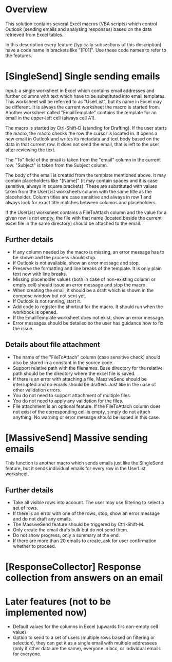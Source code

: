 # Overview

This solution contains several Excel macros (VBA scripts) which control Outlook (sending emails and analysing responses) based on the data retrieved from Excel tables.

In this description every feature (typically subsections of this description) have a code name in brackets like "[F01]". Use these code names to refer to the features.

# [SingleSend] Single sending emails

Input: a single worksheet in Excel which contains email addresses and further columns with text which have to be substituted into email templates. This worksheet will be referred to as "UserList", but its name in Excel may be different. It is always the current worksheet the macro is started from. Another worksheet called "EmailTemplate" contains the template for an email in the upper-left cell (always cell A1).

The macro is started by Ctrl-Shift-D (standing for Drafting). If the user starts the macro, the macro checks the row the cursor is located in. It opens a new email in Outlook and writes its metadata and text body based on the data in that current row. It does not send the email, that is left to the user after reviewing the text.

The "To" field of the email is taken from the "email" column in the current row. "Subject" is taken from the Subject column. 

The body of the email is created from the template mentioned above. It may contain placeholders like "[Name]" (it may contain spaces and it is case sensitive, always in square brackets). These are substituted with values taken from the UserList worksheets column with the same title as the placeholder. Column titles are case sensitive and always in row 1 and always look for exact title matches between columns and placeholders.

If the UserList worksheet contains a FileToAttach column and the value for a given row is not empty, the file with that name (located beside the current excel file in the same directory) should be attached to the email. 

## Further details

- If any column needed by the macro is missing, an error message has to be shown and the process should stop.
- If Outlook is not available, show an error message and stop.
- Preserve the formatting and line breaks of the template. It is only plain text now with line breaks.
- Missing placeholder values (both in case of non-existing column or empty cell) should issue an error message and stop the macro.
- When creating the email, it should be a draft which is shown in the compose window but not sent yet.
- If Outlook is not running, start it.
- Add code to register the shortcut for the macro. It should run when the workbook is opened.
- If the EmailTemplate worksheet does not exist, show an error message.
- Error messages should be detailed so the user has guidance how to fix the issue.

## Details about file attachment

- The name of the "FileToAttach" column (case sensitive check) should also be stored in a constant in the source code.
- Support relative path with the filenames. Base directory for the relative path should be the directory where the excel file is saved.
- If there is an error with attaching a file, MassiveSend should be interrupted and no emails should be drafted. Just like in the case of other validation errors.
- You do not need to support attachment of multiple files.
- You do not need to apply any validation for the files.
- File attachment is an optional feature. If the FileToAttach column does not exist of the corresponding cell is empty, simply do not attach anything. No warning or error message should be issued in this case.


# [MassiveSend] Massive sending emails

This function is another macro which sends emails just like the SingleSend feature, but it sends individual emails for every row in the UserList worksheet.

## Further details

- Take all visible rows into account. The user may use filtering to select a set of rows.
- If there is an error with one of the rows, stop, show an error message and do not draft any emails.
- The MassiveSend feature should be triggered by Ctrl-Shift-M.
- Only create the email drafs bulk but do not send them.
- Do not show progress, only a summary at the end.
- If there are more than 20 emails to create, ask for user confirmation whether to proceed.

# [ResponseCollector] Response collection from answers on an email

# Later features (not to be implemented now)

- Default values for the columns in Excel (upwards firs non-empty cell value)
- Option to send to a set of users (multiple rows based on filtering or selection), they can get it as a single email with multiple addressees (only if other data are the same), everyone in bcc, or individual emails for everyone.

